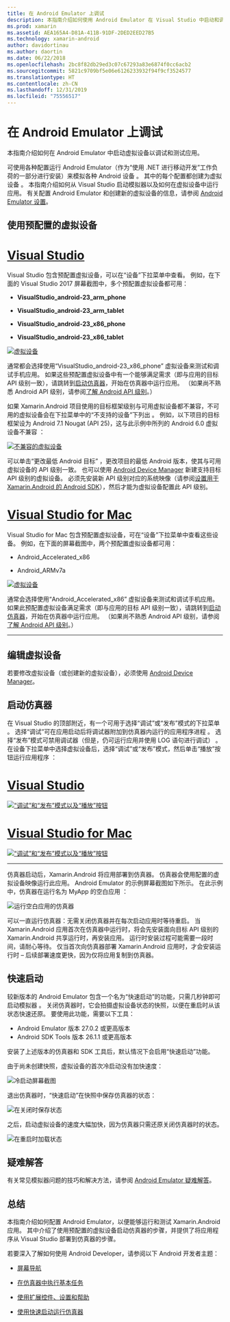 ```yaml
---
title: 在 Android Emulator 上调试
description: 本指南介绍如何使用 Android Emulator 在 Visual Studio 中启动和调试应用。
ms.prod: xamarin
ms.assetid: AEA165A4-D81A-411B-91DF-2DED2EED27B5
ms.technology: xamarin-android
author: davidortinau
ms.author: daortin
ms.date: 06/22/2018
ms.openlocfilehash: 2bc8f82db29ed3c07c67293a83e6874f0cc6acb2
ms.sourcegitcommit: 5821c9709bf5e06e6126233932f94f9cf3524577
ms.translationtype: HT
ms.contentlocale: zh-CN
ms.lasthandoff: 12/31/2019
ms.locfileid: "75556517"
---
```

# <a name="debug-on-the-android-emulator"></a>在 Android Emulator 上调试

本指南介绍如何在 Android Emulator 中启动虚拟设备以调试和测试应用。 

可使用各种配置运行 Android Emulator（作为“使用 .NET 进行移动开发”工作负荷的一部分进行安装）来模拟各种 Android 设备  。 其中的每个配置都创建为虚拟设备  。 本指南介绍如何从 Visual Studio 启动模拟器以及如何在虚拟设备中运行应用。 有关配置 Android Emulator 和创建新的虚拟设备的信息，请参阅 [Android Emulator 设置](~/android/get-started/installation/android-emulator/index.md)。

## <a name="using-a-pre-configured-virtual-device"></a>使用预配置的虚拟设备

# <a name="visual-studiotabwindows"></a>[Visual Studio](#tab/windows)

Visual Studio 包含预配置虚拟设备，可以在“设备”下拉菜单中查看。 例如，在下面的 Visual Studio 2017 屏幕截图中，多个预配置虚拟设备都可用：

- **VisualStudio\_android-23\_arm\_phone**

- **VisualStudio\_android-23\_arm\_tablet**

- **VisualStudio\_android-23\_x86\_phone** 

- **VisualStudio\_android-23\_x86\_tablet** 

[![虚拟设备](debug-on-emulator-images/win/01-virtual-devices-sml.png)](debug-on-emulator-images/win/01-virtual-devices.png#lightbox)

通常都会选择使用“VisualStudio\_android-23\_x86\_phone”  虚拟设备来测试和调试手机应用。 如果这些预配置虚拟设备中有一个能够满足需求（即与应用的目标 API 级别一致），请跳转到[启动仿真器](#launching)，开始在仿真器中运行应用。 （如果尚不熟悉 Android API 级别，请参阅[了解 Android API 级别](~/android/app-fundamentals/android-api-levels.md)。）

如果 Xamarin.Android 项目使用的目标框架级别与可用虚拟设备都不兼容，不可用的虚拟设备会在下拉菜单中的“不支持的设备”下列出  。 例如，以下项目的目标框架设为 Android 7.1 Nougat (API 25)，这与此示例中所列的 Android 6.0 虚拟设备不兼容   ：

[![不兼容的虚拟设备](debug-on-emulator-images/win/02-incompatible-level-sml.png)](debug-on-emulator-images/win/02-incompatible-level.png#lightbox)

可以单击“更改最低 Android 目标”  ，更改项目的最低 Android 版本，使其与可用虚拟设备的 API 级别一致。 也可以使用 [Android Device Manager](~/android/get-started/installation/android-emulator/device-manager.md) 新建支持目标 API 级别的虚拟设备。
必须先安装新 API 级别对应的系统映像（请参阅[设置用于 Xamarin.Android 的 Android SDK](~/android/get-started/installation/android-sdk.md)），然后才能为虚拟设备配置此 API 级别。

# <a name="visual-studio-for-mactabmacos"></a>[Visual Studio for Mac](#tab/macos)

Visual Studio for Mac 包含预配置虚拟设备，可在“设备”下拉菜单中查看这些设备。 例如，在下面的屏幕截图中，两个预配置虚拟设备都可用：

- Android\_Accelerated\_x86 

- Android\_ARMv7a 

[![虚拟设备](debug-on-emulator-images/mac/01-virtual-devices-sml.png)](debug-on-emulator-images/mac/01-virtual-devices.png#lightbox)

通常会选择使用“Android\_Accelerated\_x86”  虚拟设备来测试和调试手机应用。 如果此预配置虚拟设备满足需求（即与应用的目标 API 级别一致），请跳转到[启动仿真器](#launching)，开始在仿真器中运行应用。 （如果尚不熟悉 Android API 级别，请参阅[了解 Android API 级别](~/android/app-fundamentals/android-api-levels.md)。）

-----

## <a name="editing-virtual-devices"></a>编辑虚拟设备

若要修改虚拟设备（或创建新的虚拟设备），必须使用 [Android Device Manager](~/android/get-started/installation/android-emulator/device-manager.md)。

<a name="launching" />

## <a name="launching-the-emulator"></a>启动仿真器

在 Visual Studio 的顶部附近，有一个可用于选择“调试”或“发布”模式的下拉菜单   。 选择“调试”可在应用启动后将调试器附加到仿真器内运行的应用程序进程  。 选择“发布”模式可禁用调试器（但是，仍可运行应用并使用 LOG 语句进行调试）  。 在设备下拉菜单中选择虚拟设备后，选择“调试”或“发布”模式，然后单击“播放”按钮运行应用程序   ：

# <a name="visual-studiotabwindows"></a>[Visual Studio](#tab/windows)

[![“调试”和“发布”模式以及“播放”按钮](debug-on-emulator-images/win/17-debug-release-sml.png)](debug-on-emulator-images/win/17-debug-release.png#lightbox)

# <a name="visual-studio-for-mactabmacos"></a>[Visual Studio for Mac](#tab/macos)

[![“调试”和“发布”模式以及“播放”按钮](debug-on-emulator-images/mac/16-debug-release-sml.png)](debug-on-emulator-images/mac/16-debug-release.png#lightbox)

-----

仿真器启动后，Xamarin.Android 将应用部署到仿真器。 仿真器会使用配置的虚拟设备映像运行此应用。 Android Emulator 的示例屏幕截图如下所示。 在此示例中，仿真器在运行名为 MyApp 的空白应用  ：

![运行空白应用的仿真器](debug-on-emulator-images/emulator-running.png)

可以一直运行仿真器：无需关闭仿真器并在每次启动应用时等待重启。 当 Xamarin.Android 应用首次在仿真器中运行时，将会先安装面向目标 API 级别的 Xamarin.Android 共享运行时，再安装应用。 运行时安装过程可能需要一段时间，请耐心等待。 仅当首次向仿真器部署 Xamarin.Android 应用时，才会安装运行时 &ndash; 后续部署速度更快，因为仅将应用复制到仿真器。

<a name="quick-boot" />

## <a name="quick-boot"></a>快速启动

较新版本的 Android Emulator 包含一个名为“快速启动”的功能，只需几秒钟即可启动模拟器  。 关闭仿真器时，它会拍摄虚拟设备状态的快照，以便在重启时从该状态快速还原。
要使用此功能，需要以下工具：

- Android Emulator 版本 27.0.2 或更高版本
- Android SDK Tools 版本 26.1.1 或更高版本

安装了上述版本的仿真器和 SDK 工具后，默认情况下会启用“快速启动”功能。 

由于尚未创建快照，虚拟设备的首次冷启动没有加快速度：

![冷启动屏幕截图](debug-on-emulator-images/cold-boot.png)

退出仿真器时，“快速启动”在快照中保存仿真器的状态：

![在关闭时保存状态](debug-on-emulator-images/saving-state.png)

之后，启动虚拟设备的速度大幅加快，因为仿真器只需还原关闭仿真器时的状态。

![在重启时加载状态](debug-on-emulator-images/loading-state.png)

## <a name="troubleshooting"></a>疑难解答

有关常见模拟器问题的技巧和解决方法，请参阅 [Android Emulator 疑难解答](~/android/get-started/installation/android-emulator/troubleshooting.md)。

## <a name="summary"></a>总结

本指南介绍如何配置 Android Emulator，以便能够运行和测试 Xamarin.Android 应用。 其中介绍了使用预配置的虚拟设备启动仿真器的步骤，并提供了将应用程序从 Visual Studio 部署到仿真器的步骤。 

若要深入了解如何使用 Android Developer，请参阅以下 Android 开发者主题：

- [屏幕导航](https://developer.android.com/studio/run/emulator.html#navigate)

- [在仿真器中执行基本任务](https://developer.android.com/studio/run/emulator.html#tasks)

- [使用扩展控件、设置和帮助](https://developer.android.com/studio/run/emulator.html#extended)

- [使用快速启动运行仿真器](https://developer.android.com/studio/run/emulator#quickboot)
